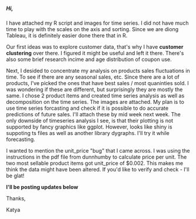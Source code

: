 <h5>Hi,</h5>
<p>I have attached my R script and images for time series. I did not have much time to play with the scales on the axis and sorting.
Since we are diong Tableau, it is definitely easier done there that in R.</p>
<p>Our first ideas was to explore customer data, that's why I have <b>customer clustering</b> over there. 
I figured it might be useful and left it there. There's also some brief research incime and age distribution of coupon use.</p>
<p>Next, I desided to concentrate my analysis on products sales fluctuations in time. To see if there are any seasonal sales, etc.
Since there are a lot of products, I've picked the ones that have best sales / most quaninties sold. I was wondering if these are different, but surprisingly they are mostly the same.
I chose 2 product items and created time series analysis as well as decomposition on the time series. The images are attached.
My plan is to use time series forcasting and check if it is possible to do accurate predictions of  future sales. I'll attach these by mid week next week.
The only downside of timeseries analysis I see, is that their plotting is not supported by fancy graphics like ggplot. However, looks like shiny is suppoting ts files as well as another library dygraphs. I'll try it while forecasting.
</p>
<p>I wanted to mention the unit_price "bug" that I came across. I was using the instructions in the pdf file from dunnhumby to calculate price per unit. The two most sellable product items got unit_price of $0.002. This makes me think the data might have been altered. If you'd like to verify and check - I'll be glat!</p>
<p><b>I'll be posting updates below</b></p>

<p>Thanks,</p>
Katya
